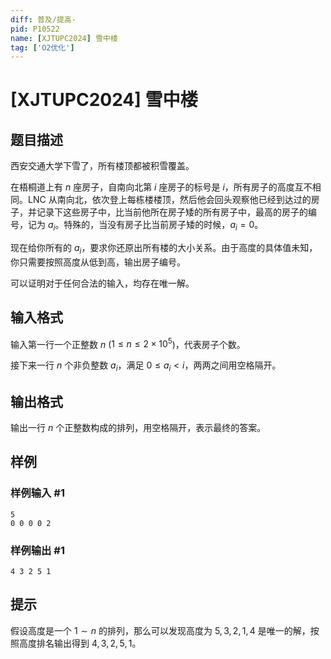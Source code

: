 ```yaml
---
diff: 普及/提高-
pid: P10522
name: [XJTUPC2024] 雪中楼
tag: ['O2优化']
---
```

# [XJTUPC2024] 雪中楼
## 题目描述

西安交通大学下雪了，所有楼顶都被积雪覆盖。

在梧桐道上有 $n$ 座房子，自南向北第 $i$ 座房子的标号是 $i$，所有房子的高度互不相同。LNC 从南向北，依次登上每栋楼楼顶，然后他会回头观察他已经到达过的房子，并记录下这些房子中，比当前他所在房子矮的所有房子中，最高的房子的编号，记为 $a_i$。特殊的，当没有房子比当前房子矮的时候，$a_i=0$。

现在给你所有的 $a_i$，要求你还原出所有楼的大小关系。由于高度的具体值未知，你只需要按照高度从低到高，输出房子编号。

可以证明对于任何合法的输入，均存在唯一解。
## 输入格式

输入第一行一个正整数 $n$ ($1\le n \le 2\times 10^5$)，代表房子个数。

接下来一行 $n$ 个非负整数 $a_i$，满足 $0\le a_i <i$，两两之间用空格隔开。
## 输出格式

输出一行 $n$ 个正整数构成的排列，用空格隔开，表示最终的答案。
## 样例

### 样例输入 #1
```
5
0 0 0 0 2

```
### 样例输出 #1
```
4 3 2 5 1 

```
## 提示

假设高度是一个 $1\sim n$ 的排列，那么可以发现高度为 $5, 3, 2, 1, 4$ 是唯一的解，按照高度排名输出得到 $4, 3, 2, 5, 1$。

